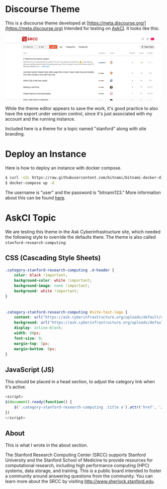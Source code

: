 # Discourse Theme

This is a discourse theme developed at [https://meta.discourse.org/](https://meta.discourse.org)
Intended for testing on [AskCI](https://ask.cyberinfrastructure.org/). It looks like this:

![img/srcc-theme.png](img/srcc-theme.png)

While the theme editor appears to save the work, it's good practice to also have
the export under version control, since it's just associated with my account 
and the running instance.

Included here is a theme for a topic named "stanford" along with site branding.

# Deploy an Instance
Here is how to deploy an instance with docker compose.

```bash
$ curl -sSL https://raw.githubusercontent.com/bitnami/bitnami-docker-discourse/master/docker-compose.yml > docker-compose.yml
$ docker-compose up -d
```

The username is "user" and the password is "bitnami123." More information about
this can be found [here](https://github.com/bitnami/bitnami-docker-discourse#environment-variables).


# AskCI Topic

We are testing this theme in the Ask Cyberinfrastructure site, which needed the following
style to override the defaults there. The theme is also called `stanford-research-computing`:

## CSS (Cascading Style Sheets)

```css
.category-stanford-research-computing .d-header {
    color: black !important;
    background-color: white !important;
    background-image: none !important;
    background: white !important;
}


.category-stanford-research-computing #site-text-logo {
    content: url("https://ask.cyberinfrastructure.org/uploads/default/original/1X/70525e0736735302dec325d09b34a3a0b2933c24.jpeg") !important;
    background: url("https://ask.cyberinfrastructure.org/uploads/default/original/1X/70525e0736735302dec325d09b34a3a0b2933c24.jpeg") no-repeat !important;
    display: inline-block;
    width: 80px;
    font-size: 0;
    margin-top: 5px;
    margin-bottom: 0px;
} 
```

## JavaScript (JS)

This should be placed in a head section, to adjust the category link when it's active.
```js
<script>
$(document).ready(function() {
    $('.category-stanford-research-computing .title a').attr('href', '/c/stanford-research-computing')
})
</script>
```


## About
This is what I wrote in the about section.

The Stanford Research Computing Center (SRCC) supports Stanford University
and the Stanford School of Medicine to provide resources for computational 
research, including high performance computing (HPC) systems, data storage, 
and training. This is a public board intended to foster a community around 
answering questions from the community. You can learn more about the SRCC 
by visiting http://www.sherlock.stanford.edu. 
